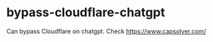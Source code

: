 # bypass-cloudflare-chatgpt
Can bypass Cloudflare on chatgpt. Check https://www.capsolver.com/ 
                                                                                                                                                                                 